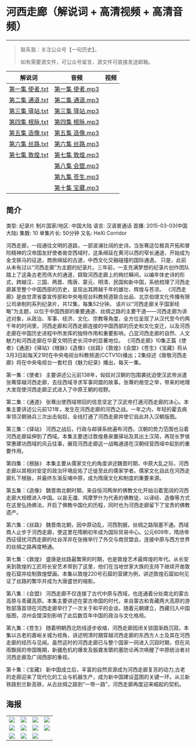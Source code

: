 # 河西走廊（解说词 + 高清视频 + 高清音频）
---
> 联系我：关注公众号【一句历史】。
>
> 如有需要源文件，可公众号留言，源文件可直接发送邮箱。


| 解说词 |音频 |视频 |
| --- |--- |--- |
| [第一集 使者.txt](https://mp.weixin.qq.com/s/5vlijG8ZcB91lfuz4-ELvQ) |[第一集 使者.mp3](https://music.163.com/#/program?id=2067115201) ||
| [第二集 通道.txt](https://mp.weixin.qq.com/s/I34syHPQv-SWpboY0HAA1w) | [第二集 通道.mp3](https://music.163.com/#/program?id=2067115202) ||
| [第三集 驿站.txt](https://mp.weixin.qq.com/s/hf7g3t3Kp6D9w8aSsXerhg) | [第三集 驿站.mp3](https://music.163.com/#/program?id=2067115203) ||
| [第四集 根脉.txt](https://mp.weixin.qq.com/s/pN8LUEpUpf4_s2892uSQbA) |[第四集 根脉.mp3](https://music.163.com/#/program?id=2067115204) ||
| [第五集 造像.txt](https://mp.weixin.qq.com/s/ZKAe1KDMPJfHIwlhG64Eow) |[第五集 造像.mp3](https://music.163.com/#/program?id=2067115205) ||
| [第六集 丝路.txt](https://mp.weixin.qq.com/s/6Uv31V9ZT5U6kYIh0emKzQ) |[第六集 丝路.mp3](https://music.163.com/#/program?id=2067115206) ||
| [第七集 敦煌.txt](https://mp.weixin.qq.com/s/CvdOcx_QXCiKKI8UtPBywg) |[第七集 敦煌.mp3](https://music.163.com/#/program?id=2067115207) ||
| | [第八集 会盟.mp3](https://music.163.com/#/program?id=2067115208) ||
| | [第九集 苍生.mp3](https://music.163.com/#/program?id=2067115209) ||
| | [第十集 宝藏.mp3](https://music.163.com/#/program?id=2067115210) ||


## 简介

类型: 纪录片
制片国家/地区: 中国大陆
语言: 汉语普通话
首播: 2015-03-03(中国大陆)
集数: 10
单集片长: 50分钟
又名: HeXi Corridor

河西走廊，一段通往文明的道路，一部波澜壮阔的史诗。当张骞这位极具开拓和冒险精神的汉帝国友好使者凿空西域时，这条绵延在黄河以西的窄长通道，开始成为金戈铁马的征途，商旅绵延的古道，中西文化交融碰撞的国际通道。
只是，此前从未有过以“河西走廊”为主题的纪录片。三年前，一支充满梦想的纪录片创作团队踏上了这条古老而伟大的通道，撷取河西走廊上的绚烂瞬间，以编年体史诗的形式，跨越汉、三国、两晋、隋唐、蒙元、明清、民国和新中国，系统梳理了河西走廊甚至整个中国西部的历史，呈现出其跨越千年的雄壮、辉煌与苍凉。
《河西走廊》是由甘肃省委宣传部和中央电视台科教频道联合出品、北京伯璟文化传播有限公司承制的系列纪录片，共12集，每集52分钟。
该片以“河西走廊关乎国家经略”为主题，以位于中国西部的重要通道、丝绸之路的主要干道——河西走廊为讲述对象，从政治、军事、经济、文化、宗教等角度，全方位呈现了从汉代至今约两千年的时间里，河西走廊和河西走廊连接的中国西部的历史和文化变迁，以及河西走廊在中国历史进程中所发挥的独特作用和重要影响，凸显河西走廊的自然、人文魅力和河西走廊在华夏文明历史长河中的显著地位。
《河西走廊》10集正篇《使者》《通道》《驿站》《根脉》《造像》《丝路》《敦煌》《会盟》《苍生》《宝藏》将从3月3日起每天21时在中央电视台科教频道(CCTV10)播出；2集综述《致敬河西走廊》将在中央电视台一套栏目《魅力纪录》播出，每天一集。

第一集：《使者》
主要讲述公元前138年，匈奴对汉朝的包围袭扰迫使汉武帝派遣张骞穿越河西走廊，去往西域寻求军事同盟的故事。张骞的凿空之举，带来的地理大发现使河西走廊正式进入了中原王朝的视野。

第二集：《通道》
张骞出使西域带回的信息坚定了汉武帝打通河西走廊的决心。本集主要讲述公元前121年，发生在河西走廊的河西之战。一年之内，年轻的霍去病率领汉朝骑兵三次出击匈奴，全线打通了河西走廊并使它自此并入汉朝版图。

第三集：《驿站》
河西之战后，行政与邮驿系统遍布河西，汉朝的势力范围也沿着河西走廊延伸到了西域。本集主要透过敦煌悬泉置驿站及其出土汉简，再现长罗侯常惠建功西域的风云往事，展现河西走廊这一战略通道在汉朝经营西域中起到的重要作用。

第四集：《根脉》
本集主要从儒家文化的角度讲述魏晋时期，中原大乱之际，河西走廊以其相对安定的政治环境庇佑了迁徙至此的儒家学者。儒家文化自此在河西走廊扎下根脉，并最终东渐反哺中原，成为隋唐文化和制度的重要来源。

第五集：《造像》
魏晋南北朝时期，来自恒河两岸的佛教文化开始沿着宽阔的河西走廊大规模进入中国。以昙无谶、鸠摩罗什为代表的佛教徒，以译经、造像等方式在这里弘扬佛法，开启了佛教中国化的历程，同时也为河西走廊留下了宝贵的佛教遗产。

第六集：《丝路》
魏晋南北朝，因中原动乱，河西割据，丝绸之路阻塞不通。西域商人止步于河西走廊，使这里在隋朝初年成为国际贸易中心。公元609年，隋炀帝西征侵扰河西走廊的吐谷浑并在张掖举行了外交与商贸盟会。连接中原与西方世界的丝绸之路再度畅通。

第七集：《敦煌》
盛唐是丝路最繁荣的时期，也是敦煌艺术最辉煌的年代。从长安来到敦煌的工匠将长安艺术带到了这里，他们在当地世家大族的支持下继续开凿敦煌石窟并绘制敦煌壁画。本集以敦煌220号石窟的营建为例，讲述敦煌石窟如何见证了丝路的繁华并成为大唐盛世的缩影。

第八集：《会盟》
河西走廊不仅连接了古代中原与西域，也连通着分处南北的蒙古高原与青藏高原。本集主要讲述在蒙古帝国的时代，来自蒙古和青藏两大高原的游牧部落首领在河西走廊举行了一次关于和平的会谈。随着元朝建立，西藏归入中国版图，凉州会盟深刻影响了此后数百年中国的政治与文化格局。

第九集：《苍生》
随着明朝西北防线逐步收缩，河西走廊因闭关锁国渐趋沉寂。本集以古老的嘉峪关城为视角，讲述明清时期穿越河西走廊的东西方人士及其在河西走廊的经历与见闻。虽然这时的河西走廊已与整个国家一同进入沉寂时期，但在风雨飘摇的帝国晚期，新疆危机的爆发及振聋发聩的塞防论再次唤醒了中原统治者对河西走廊及广阔西部的重视。

第十集：《宝藏》
新中国成立后，丰富的自然资源成为河西走廊复苏的动力,古老的走廊迎来了现代化的工业与机器生产，成为新中国建设蓝图的关键一环。从兰新铁路到兰新高铁，从古丝绸之路到“一带一路”，河西走廊再度迎来崛起的契机。

## 海报
|  |  |  |  |
| --- |--- |--- |--- |
|  ![](https://tva1.sinaimg.cn/large/007S8ZIlly1geq40ivingj30m80xcjxr.jpg)| ![](https://tva1.sinaimg.cn/large/007S8ZIlly1geq41ak8dkj30sg13u48i.jpg) | ![](https://tva1.sinaimg.cn/large/007S8ZIlly1geq41a8e87j30sg13u48g.jpg) |![](https://tva1.sinaimg.cn/large/007S8ZIlly1geq41a22bwj30sg13u114.jpg)  |
| ![](https://tva1.sinaimg.cn/large/007S8ZIlly1geq419vk1zj30sg13uqd6.jpg) | ![](https://tva1.sinaimg.cn/large/007S8ZIlly1geq419kx0gj30sg13utzz.jpg) |  ![](https://tva1.sinaimg.cn/large/007S8ZIlly1geq4199m32j30sg13uwvq.jpg)| ![](https://tva1.sinaimg.cn/large/007S8ZIlly1geq4192rytj30sg13u4g6.jpg) |
| ![](https://tva1.sinaimg.cn/large/007S8ZIlly1geq418uaspj30sg13uqc8.jpg) |  ![](https://tva1.sinaimg.cn/large/007S8ZIlly1geq418m8emj30sg13u125.jpg)|![](https://tva1.sinaimg.cn/large/007S8ZIlly1geq4180yxaj30sg13ugu2.jpg)  |  |